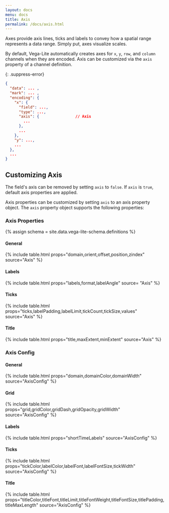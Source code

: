 ```yaml
---
layout: docs
menu: docs
title: Axis
permalink: /docs/axis.html
---
```


Axes provide axis lines, ticks and labels to convey how a spatial range represents a data range. Simply put, axes visualize scales.

By default, Vega-Lite automatically creates axes for `x`, `y`, `row`, and `column` channels when they are encoded. Axis can be customized via the `axis` property of a channel definition.

{: .suppress-error}
```json
{
  "data": ... ,
  "mark": ... ,
  "encoding": {
    "x": {
      "field": ...,
      "type": ...,
      "axis": {                // Axis
        ...
      },
      ...
    },
    "y": ...,
    ...
  },
  ...
}
```

## Customizing Axis

The field's axis can be removed by setting `axis` to `false`. If `axis` is `true`, default axis properties are applied.

Axis properties can be customized by setting `axis` to an axis property object. The `axis` property object supports the following properties:

<!--TODO: add default behavior for each property -->

### Axis Properties
{% assign schema = site.data.vega-lite-schema.definitions %}

#### General

{% include table.html props="domain,orient,offset,position,zindex" source="Axis" %}

#### Labels

{% include table.html props="labels,format,labelAngle" source= "Axis" %}

#### Ticks

{% include table.html props="ticks,labelPadding,labelLimit,tickCount,tickSize,values" source="Axis" %}

#### Title

{% include table.html props="title,maxExtent,minExtent" source="Axis" %}


### Axis Config

#### General

{% include table.html props="domain,domainColor,domainWidth" source="AxisConfig" %}

#### Grid

{% include table.html props="grid,gridColor,gridDash,gridOpacity,gridWidth" source="AxisConfig" %}

#### Labels

{% include table.html props="shortTimeLabels" source="AxisConfig" %}

#### Ticks

{% include table.html props="tickColor,labelColor,labelFont,labelFontSize,tickWidth" source="AxisConfig" %}

#### Title

{% include table.html props="titleColor,titleFont,titleLimit,titleFontWeight,titleFontSize,titlePadding,titleMaxLength" source="AxisConfig" %}
